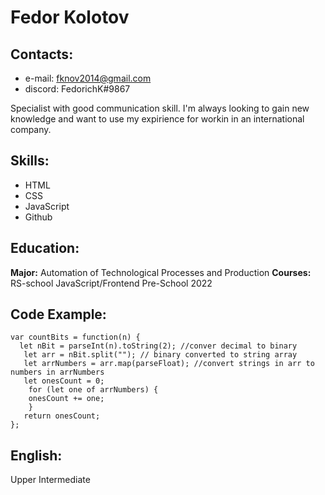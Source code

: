 # Fedor Kolotov

## Contacts:
* e-mail: fknov2014@gmail.com
* discord: FedorichK#9867

Specialist with good communication skill. I'm always looking to gain new knowledge and want to use my expirience for workin in an international company.

## Skills:
* HTML
* CSS
* JavaScript
* Github

## Education:

**Major:** Automation of Technological Processes and Production
**Courses:** RS-school JavaScript/Frontend Pre-School 2022

## Code Example:
```
var countBits = function(n) {
  let nBit = parseInt(n).toString(2); //conver decimal to binary
   let arr = nBit.split(""); // binary converted to string array
   let arrNumbers = arr.map(parseFloat); //convert strings in arr to numbers in arrNumbers
   let onesCount = 0;
    for (let one of arrNumbers) {
    onesCount += one;
    }
   return onesCount;
};
```

## English:
Upper Intermediate
